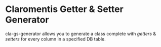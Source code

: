 Claromentis Getter & Setter Generator
======================================
cla-gs-generator allows you to generate a class complete with *getters* & *setters* for every column in a specified DB table.
